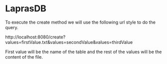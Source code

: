 # LaprasDB

To execute the create method we will use the following url style to do the query. 

http://localhost:8080/create?values=firstValue.txt&values=secondValue&values=thirdValue

First value will be the name of the table and the rest of the values will be the content of the file.
